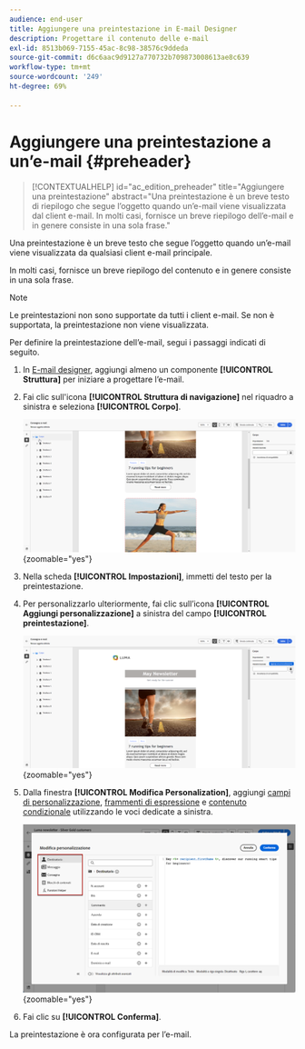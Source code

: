```yaml
---
audience: end-user
title: Aggiungere una preintestazione in E-mail Designer
description: Progettare il contenuto delle e-mail
exl-id: 8513b069-7155-45ac-8c98-38576c9ddeda
source-git-commit: d6c6aac9d9127a770732b709873008613ae8c639
workflow-type: tm+mt
source-wordcount: '249'
ht-degree: 69%

---
```


# Aggiungere una preintestazione a un’e-mail {#preheader}

>[!CONTEXTUALHELP]
>id="ac_edition_preheader"
>title="Aggiungere una preintestazione"
>abstract="Una preintestazione è un breve testo di riepilogo che segue l’oggetto quando un’e-mail viene visualizzata dal client e-mail. In molti casi, fornisce un breve riepilogo dell’e-mail e in genere consiste in una sola frase."

Una preintestazione è un breve testo che segue l’oggetto quando un’e-mail viene visualizzata da qualsiasi client e-mail principale.

In molti casi, fornisce un breve riepilogo del contenuto e in genere consiste in una sola frase.

>[!NOTE]
>
>Le preintestazioni non sono supportate da tutti i client e-mail. Se non è supportata, la preintestazione non viene visualizzata.

Per definire la preintestazione dell’e-mail, segui i passaggi indicati di seguito.

1. In [E-mail designer](create-email-content.md), aggiungi almeno un componente **[!UICONTROL Struttura]** per iniziare a progettare l’e-mail.

1. Fai clic sull&#39;icona **[!UICONTROL Struttura di navigazione]** nel riquadro a sinistra e seleziona **[!UICONTROL Corpo]**.

   ![Schermata che mostra l&#39;icona della struttura di navigazione e la selezione del corpo nell&#39;interfaccia di E-mail Designer.](assets/preheader_body.png){zoomable="yes"}

1. Nella scheda **[!UICONTROL Impostazioni]**, immetti del testo per la preintestazione.

1. Per personalizzarlo ulteriormente, fai clic sull’icona **[!UICONTROL Aggiungi personalizzazione]** a sinistra del campo **[!UICONTROL preintestazione]**.

   ![Schermata che mostra la scheda Impostazioni e l&#39;icona Aggiungi personalizzazione nell&#39;interfaccia di E-mail Designer.](assets/preheader_body_settings.png){zoomable="yes"}

1. Dalla finestra **[!UICONTROL Modifica Personalization]**, aggiungi [campi di personalizzazione](../personalization/personalize.md), [frammenti di espressione](../content/use-expression-fragments.md) e [contenuto condizionale](../personalization/conditions.md) utilizzando le voci dedicate a sinistra.

   ![Schermata che mostra la finestra Modifica Personalization con opzioni per campi di personalizzazione, frammenti di espressione e contenuto condizionale.](assets/preheader_body_personalization.png){zoomable="yes"}

1. Fai clic su **[!UICONTROL Conferma]**.

La preintestazione è ora configurata per l’e-mail.